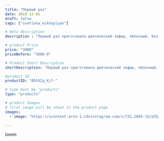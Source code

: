 ```yaml
---
title: "Первый раз"
date: 2019-12-01
draft: false
tags: ["svetlana_mikhaylyan"]

# meta description
description : "Первый раз приготовила диетический зефир, яблочный, без сахара"

# product Price
price: "3000"
priceBefore: "3600.0"

# Product Short Description
shortDescription: "Первый раз приготовила диетический зефир, яблочный, без сахара"

#product ID
productID: "B5h5Iq_Kjf-"

# type must be "products"
type: "products"

# product Images
# first image will be shown in the product page
images:
  - image: "https://scontent-arn2-1.cdninstagram.com/v/t51.2885-15/e35/78954010_166145167932625_2947984398476695509_n.jpg?se=7&tp=1&_nc_ht=scontent-arn2-1.cdninstagram.com&_nc_cat=101&_nc_ohc=700IiUzYP40AX-Hj8jp&oh=99b87a02a602463a90c8d7232860adeb&oe=6071B3EE&ig_cache_key=MjE4OTI4MjE3ODQ0MjYwNjU5MA%3D%3D.2"

---
```

lorem
